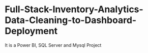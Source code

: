 # Full-Stack-Inventory-Analytics-Data-Cleaning-to-Dashboard-Deployment
It is a Power BI, SQL Server and Mysql Project
